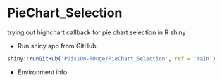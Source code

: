 # PieChart_Selection
trying out highchart callback for pie chart selection in R shiny
* Run shiny app from GitHub
```R
shiny::runGitHub('P0iss0n-R0uge/PieChart_Selection', ref = 'main')
```

* Environment info
```R
```
